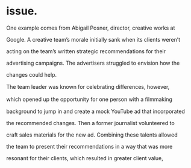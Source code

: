 # issue.

One example comes from Abigail Posner, director, creative works at

Google. A creative team’s morale initially sank when its clients weren’t

acting on the team’s written strategic recommendations for their

advertising campaigns. The advertisers struggled to envision how the

changes could help.

The team leader was known for celebrating diﬀerences, however,

which opened up the opportunity for one person with a ﬁlmmaking

background to jump in and create a mock YouTube ad that incorporated

the recommended changes. Then a former journalist volunteered to

craft sales materials for the new ad. Combining these talents allowed

the team to present their recommendations in a way that was more

resonant for their clients, which resulted in greater client value,